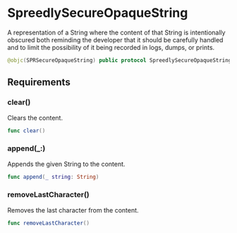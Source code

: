 # SpreedlySecureOpaqueString

A representation of a String where the content of that String is intentionally obscured both reminding the
developer that it should be carefully handled and to limit the possibility of it being recorded in logs, dumps,
or prints.

``` swift
@objc(SPRSecureOpaqueString) public protocol SpreedlySecureOpaqueString
```

## Requirements

### clear()

Clears the content.

``` swift
func clear()
```

### append(\_:​)

Appends the given String to the content.

``` swift
func append(_ string: String)
```

### removeLastCharacter()

Removes the last character from the content.

``` swift
func removeLastCharacter()
```
